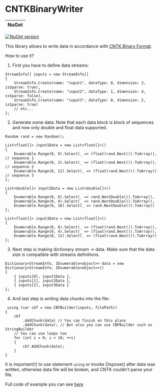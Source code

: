 # CNTKBinaryWriter

| **NuGet** |
|-------------|
[![NuGet version](https://badge.fury.io/nu/CNTKBinaryWriter.svg)](https://badge.fury.io/nu/CNTKBinaryWriter)

This library allows to write data in accordance with [CNTK Binary Format](https://docs.microsoft.com/en-us/cognitive-toolkit/brainscript-cntkbinary-reader).

How to use it?
1. First you have to define data streams:
```
StreamInfo[] inputs = new StreamInfo[]
{
    StreamInfo.Create(name: "input1", dataType: 0, dimension: 3, isSparse: true),
    StreamInfo.Create(name: "input2", dataType: 1, dimension: 4, isSparse: false),
    StreamInfo.Create(name: "input3", dataType: 0, dimension: 2, isSparse: true)
    // etc...
};
```
2. Generate some data. Note that each data block is block of sequences and now only double and float data supported.
```
Random rand = new Random();

List<float[]> input1Data = new List<float[]>()
{
    Enumerable.Range(0, 9).Select(_ => (float)rand.Next()).ToArray(), // sequence 1
    Enumerable.Range(0, 3).Select(_ => (float)rand.Next()).ToArray(), // sequence 2
    Enumerable.Range(0, 12).Select(_ => (float)rand.Next()).ToArray() // sequence 3
};

List<double[]> input2Data = new List<double[]>()
{
    Enumerable.Range(0, 8).Select(_ => rand.NextDouble()).ToArray(),
    Enumerable.Range(0, 4).Select(_ => rand.NextDouble()).ToArray(),
    Enumerable.Range(0, 16).Select(_ => rand.NextDouble()).ToArray()
};

List<float[]> input3Data = new List<float[]>()
{
    Enumerable.Range(0, 8).Select(_ => (float)rand.Next()).ToArray(),
    Enumerable.Range(0, 4).Select(_ => (float)rand.Next()).ToArray(),
    Enumerable.Range(0, 12).Select(_ => (float)rand.Next()).ToArray()
};
```

3. Next step is making dictionary stream -> data. Make sure that the data size is compatible with streams definitions.
```
Dictionary<StreamInfo, IEnumerable<object>> data = new Dictionary<StreamInfo, IEnumerable<object>>()
{
    { inputs[0], input1Data },
    { inputs[1], input2Data },
    { inputs[2], input3Data }
};
```
4. And last step is writing data chunks into the file:
```
 using (var cbf = new CBFBuilder(inputs, filePath))
{
    cbf
        .AddChunk(data) // You can finish on this place
        .AddChunk(data); // But also you can use CBFBuilder such as StringBuilder
    // You can use loops too
    for (int i = 0; i < 10; ++i)
    {
        cbf.AddChunk(data);
    }
}
```

It is important(!) to use statement `using` or invoke Dispose() after data was written, otherwise data file will be broken, and CNTK couldn't parse your file.

Full code of example you can see [here](https://github.com/elevir/CNTKBinaryWriter/blob/master/CBFBuilder.Examples/Program.cs)
